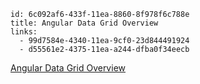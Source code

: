 ```
id: 6c092af6-433f-11ea-8860-8f978f6c788e
title: Angular Data Grid Overview
links:
  - 99d7584e-4340-11ea-9cf0-23d844491924
  - d55561e2-4375-11ea-a244-dfba0f34eecb

```
[Angular Data Grid Overview](https://www.telerik.com/kendo-angular-ui/components/grid/)
